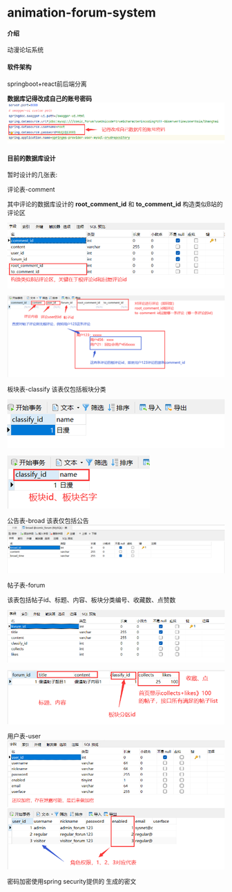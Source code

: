 # animation-forum-system

#### 介绍
动漫论坛系统

#### 软件架构
springboot+react前后端分离

 **数据库记得改成自己的账号密码** 
![输入图片说明](sql-design/MySQL_resource.png)

#### 目前的数据库设计
暂时设计的几张表:




评论表-comment

其中评论的数据库设计的 **root_comment_id** 和 **to_comment_id** 构造类似B站的评论区


![输入图片说明](sql-design/comment.png)

![输入图片说明](sql-design/comment2.png)

板块表-classify
该表仅包括板块分类

![输入图片说明](sql-design/classify.png)

![输入图片说明](sql-design/classify2.png)


公告表-broad
该表仅包括公告
![输入图片说明](sql-design/broad.png)

帖子表-forum

该表包括帖子id、标题、内容、板块分类编号、收藏数、点赞数

![输入图片说明](sql-design/forum.png)

![输入图片说明](sql-design/forum2.png)

用户表-user
![输入图片说明](sql-design/user.png)
![输入图片说明](sql-design/user2.png)

密码加密使用spring security提供的  生成的密文
